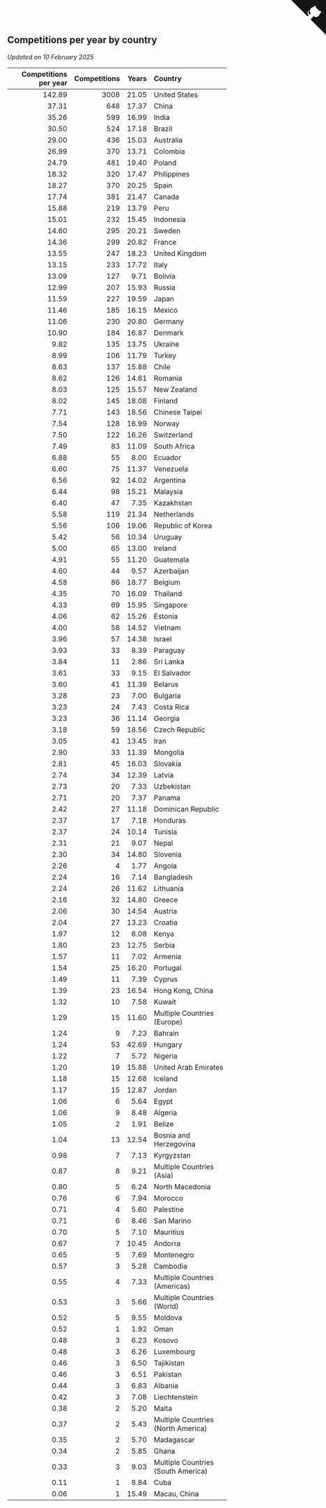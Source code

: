 ## Competitions per year by country

*Updated on 10 February 2025*

| Competitions per year | Competitions | Years | Country |
| ---: | ---: | ---: | :--- |
| 142.89 | 3008 | 21.05 | United States |
| 37.31 | 648 | 17.37 | China |
| 35.26 | 599 | 16.99 | India |
| 30.50 | 524 | 17.18 | Brazil |
| 29.00 | 436 | 15.03 | Australia |
| 26.99 | 370 | 13.71 | Colombia |
| 24.79 | 481 | 19.40 | Poland |
| 18.32 | 320 | 17.47 | Philippines |
| 18.27 | 370 | 20.25 | Spain |
| 17.74 | 381 | 21.47 | Canada |
| 15.88 | 219 | 13.79 | Peru |
| 15.01 | 232 | 15.45 | Indonesia |
| 14.60 | 295 | 20.21 | Sweden |
| 14.36 | 299 | 20.82 | France |
| 13.55 | 247 | 18.23 | United Kingdom |
| 13.15 | 233 | 17.72 | Italy |
| 13.09 | 127 | 9.71 | Bolivia |
| 12.99 | 207 | 15.93 | Russia |
| 11.59 | 227 | 19.59 | Japan |
| 11.46 | 185 | 16.15 | Mexico |
| 11.06 | 230 | 20.80 | Germany |
| 10.90 | 184 | 16.87 | Denmark |
| 9.82 | 135 | 13.75 | Ukraine |
| 8.99 | 106 | 11.79 | Turkey |
| 8.63 | 137 | 15.88 | Chile |
| 8.62 | 126 | 14.61 | Romania |
| 8.03 | 125 | 15.57 | New Zealand |
| 8.02 | 145 | 18.08 | Finland |
| 7.71 | 143 | 18.56 | Chinese Taipei |
| 7.54 | 128 | 16.99 | Norway |
| 7.50 | 122 | 16.26 | Switzerland |
| 7.49 | 83 | 11.09 | South Africa |
| 6.88 | 55 | 8.00 | Ecuador |
| 6.60 | 75 | 11.37 | Venezuela |
| 6.56 | 92 | 14.02 | Argentina |
| 6.44 | 98 | 15.21 | Malaysia |
| 6.40 | 47 | 7.35 | Kazakhstan |
| 5.58 | 119 | 21.34 | Netherlands |
| 5.56 | 106 | 19.06 | Republic of Korea |
| 5.42 | 56 | 10.34 | Uruguay |
| 5.00 | 65 | 13.00 | Ireland |
| 4.91 | 55 | 11.20 | Guatemala |
| 4.60 | 44 | 9.57 | Azerbaijan |
| 4.58 | 86 | 18.77 | Belgium |
| 4.35 | 70 | 16.09 | Thailand |
| 4.33 | 69 | 15.95 | Singapore |
| 4.06 | 62 | 15.26 | Estonia |
| 4.00 | 58 | 14.52 | Vietnam |
| 3.96 | 57 | 14.38 | Israel |
| 3.93 | 33 | 8.39 | Paraguay |
| 3.84 | 11 | 2.86 | Sri Lanka |
| 3.61 | 33 | 9.15 | El Salvador |
| 3.60 | 41 | 11.39 | Belarus |
| 3.28 | 23 | 7.00 | Bulgaria |
| 3.23 | 24 | 7.43 | Costa Rica |
| 3.23 | 36 | 11.14 | Georgia |
| 3.18 | 59 | 18.56 | Czech Republic |
| 3.05 | 41 | 13.45 | Iran |
| 2.90 | 33 | 11.39 | Mongolia |
| 2.81 | 45 | 16.03 | Slovakia |
| 2.74 | 34 | 12.39 | Latvia |
| 2.73 | 20 | 7.33 | Uzbekistan |
| 2.71 | 20 | 7.37 | Panama |
| 2.42 | 27 | 11.18 | Dominican Republic |
| 2.37 | 17 | 7.18 | Honduras |
| 2.37 | 24 | 10.14 | Tunisia |
| 2.31 | 21 | 9.07 | Nepal |
| 2.30 | 34 | 14.80 | Slovenia |
| 2.26 | 4 | 1.77 | Angola |
| 2.24 | 16 | 7.14 | Bangladesh |
| 2.24 | 26 | 11.62 | Lithuania |
| 2.16 | 32 | 14.80 | Greece |
| 2.06 | 30 | 14.54 | Austria |
| 2.04 | 27 | 13.23 | Croatia |
| 1.97 | 12 | 6.08 | Kenya |
| 1.80 | 23 | 12.75 | Serbia |
| 1.57 | 11 | 7.02 | Armenia |
| 1.54 | 25 | 16.20 | Portugal |
| 1.49 | 11 | 7.39 | Cyprus |
| 1.39 | 23 | 16.54 | Hong Kong, China |
| 1.32 | 10 | 7.58 | Kuwait |
| 1.29 | 15 | 11.60 | Multiple Countries (Europe) |
| 1.24 | 9 | 7.23 | Bahrain |
| 1.24 | 53 | 42.69 | Hungary |
| 1.22 | 7 | 5.72 | Nigeria |
| 1.20 | 19 | 15.88 | United Arab Emirates |
| 1.18 | 15 | 12.68 | Iceland |
| 1.17 | 15 | 12.87 | Jordan |
| 1.06 | 6 | 5.64 | Egypt |
| 1.06 | 9 | 8.48 | Algeria |
| 1.05 | 2 | 1.91 | Belize |
| 1.04 | 13 | 12.54 | Bosnia and Herzegovina |
| 0.98 | 7 | 7.13 | Kyrgyzstan |
| 0.87 | 8 | 9.21 | Multiple Countries (Asia) |
| 0.80 | 5 | 6.24 | North Macedonia |
| 0.76 | 6 | 7.94 | Morocco |
| 0.71 | 4 | 5.60 | Palestine |
| 0.71 | 6 | 8.46 | San Marino |
| 0.70 | 5 | 7.10 | Mauritius |
| 0.67 | 7 | 10.45 | Andorra |
| 0.65 | 5 | 7.69 | Montenegro |
| 0.57 | 3 | 5.28 | Cambodia |
| 0.55 | 4 | 7.33 | Multiple Countries (Americas) |
| 0.53 | 3 | 5.66 | Multiple Countries (World) |
| 0.52 | 5 | 9.55 | Moldova |
| 0.52 | 1 | 1.92 | Oman |
| 0.48 | 3 | 6.23 | Kosovo |
| 0.48 | 3 | 6.26 | Luxembourg |
| 0.46 | 3 | 6.50 | Tajikistan |
| 0.46 | 3 | 6.51 | Pakistan |
| 0.44 | 3 | 6.83 | Albania |
| 0.42 | 3 | 7.08 | Liechtenstein |
| 0.38 | 2 | 5.20 | Malta |
| 0.37 | 2 | 5.43 | Multiple Countries (North America) |
| 0.35 | 2 | 5.70 | Madagascar |
| 0.34 | 2 | 5.85 | Ghana |
| 0.33 | 3 | 9.03 | Multiple Countries (South America) |
| 0.11 | 1 | 8.84 | Cuba |
| 0.06 | 1 | 15.49 | Macau, China |


<a href="https://github.com/jonatanklosko/wca_statistics" class="github-corner" aria-label="View source on Github"><svg width="80" height="80" viewBox="0 0 250 250" style="fill:#151513; color:#fff; position: absolute; top: 0; border: 0; right: 0;" aria-hidden="true"><path d="M0,0 L115,115 L130,115 L142,142 L250,250 L250,0 Z"></path><path d="M128.3,109.0 C113.8,99.7 119.0,89.6 119.0,89.6 C122.0,82.7 120.5,78.6 120.5,78.6 C119.2,72.0 123.4,76.3 123.4,76.3 C127.3,80.9 125.5,87.3 125.5,87.3 C122.9,97.6 130.6,101.9 134.4,103.2" fill="currentColor" style="transform-origin: 130px 106px;" class="octo-arm"></path><path d="M115.0,115.0 C114.9,115.1 118.7,116.5 119.8,115.4 L133.7,101.6 C136.9,99.2 139.9,98.4 142.2,98.6 C133.8,88.0 127.5,74.4 143.8,58.0 C148.5,53.4 154.0,51.2 159.7,51.0 C160.3,49.4 163.2,43.6 171.4,40.1 C171.4,40.1 176.1,42.5 178.8,56.2 C183.1,58.6 187.2,61.8 190.9,65.4 C194.5,69.0 197.7,73.2 200.1,77.6 C213.8,80.2 216.3,84.9 216.3,84.9 C212.7,93.1 206.9,96.0 205.4,96.6 C205.1,102.4 203.0,107.8 198.3,112.5 C181.9,128.9 168.3,122.5 157.7,114.1 C157.9,116.9 156.7,120.9 152.7,124.9 L141.0,136.5 C139.8,137.7 141.6,141.9 141.8,141.8 Z" fill="currentColor" class="octo-body"></path></svg></a><style>.github-corner:hover .octo-arm{animation:octocat-wave 560ms ease-in-out}@keyframes octocat-wave{0%,100%{transform:rotate(0)}20%,60%{transform:rotate(-25deg)}40%,80%{transform:rotate(10deg)}}@media (max-width:500px){.github-corner:hover .octo-arm{animation:none}.github-corner .octo-arm{animation:octocat-wave 560ms ease-in-out}}</style>
